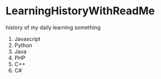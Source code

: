# LearningHistoryWithReadMe
history of my daily learning something
1. Javascript
2. Python
3. Java
4. PHP
5. C++
6. C#
